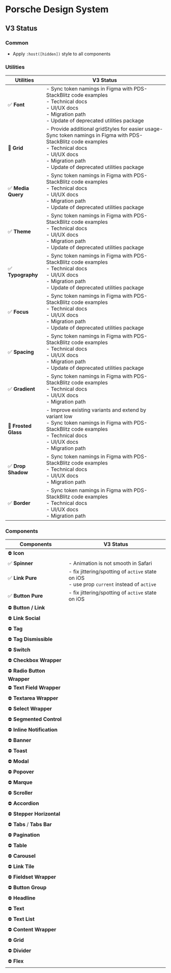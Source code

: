 # Porsche Design System

## V3 Status

### Common

- Apply `:host([hidden])` style to all components

### Utilities

| Utilities            | V3 Status                                                                                                                                                                                                            |
| -------------------- | -------------------------------------------------------------------------------------------------------------------------------------------------------------------------------------------------------------------- |
| ✅ **Font**          | - Sync token namings in Figma with PDS- StackBlitz code examples<br>- Technical docs<br>- UI/UX docs<br>- Migration path<br>- Update of deprecated utilities package                                                 |
| 🚧 **Grid**          | - Provide additional gridStyles for easier usage- Sync token namings in Figma with PDS- StackBlitz code examples<br>- Technical docs<br>- UI/UX docs<br>- Migration path<br>- Update of deprecated utilities package |
| ✅ **Media Query**   | - Sync token namings in Figma with PDS- StackBlitz code examples<br>- Technical docs<br>- UI/UX docs<br>- Migration path<br>- Update of deprecated utilities package                                                 |
| ✅ **Theme**         | - Sync token namings in Figma with PDS- StackBlitz code examples<br>- Technical docs<br>- UI/UX docs<br>- Migration path<br>- Update of deprecated utilities package                                                 |
| ✅ **Typography**    | - Sync token namings in Figma with PDS- StackBlitz code examples<br>- Technical docs<br>- UI/UX docs<br>- Migration path<br>- Update of deprecated utilities package                                                 |
| ✅ **Focus**         | - Sync token namings in Figma with PDS- StackBlitz code examples<br>- Technical docs<br>- UI/UX docs<br>- Migration path<br>- Update of deprecated utilities package                                                 |
| ✅ **Spacing**       | - Sync token namings in Figma with PDS- StackBlitz code examples<br>- Technical docs<br>- UI/UX docs<br>- Migration path<br>- Update of deprecated utilities package                                                 |
| ✅ **Gradient**      | - Sync token namings in Figma with PDS- StackBlitz code examples<br>- Technical docs<br>- UI/UX docs<br>- Migration path                                                                                             |
| 🚧 **Frosted Glass** | - Improve existing variants and extend by variant low<br>- Sync token namings in Figma with PDS- StackBlitz code examples<br>- Technical docs<br>- UI/UX docs<br>- Migration path                                    |
| ✅ **Drop Shadow**   | - Sync token namings in Figma with PDS- StackBlitz code examples<br>- Technical docs<br>- UI/UX docs<br>- Migration path                                                                                             |
| ✅ **Border**        | - Sync token namings in Figma with PDS- StackBlitz code examples<br>- Technical docs<br>- UI/UX docs<br>- Migration path                                                                                             |

### Components

| Components                  | V3 Status                                                                                       |
| --------------------------- | ----------------------------------------------------------------------------------------------- |
| ⛔ **Icon**                 |                                                                                                 |
| ✅ **Spinner**              | - Animation is not smooth in Safari                                                             |
| ✅ **Link Pure**            | - fix jittering/spotting of `active` state on iOS<br />- use prop `current` instead of `active` |
| ✅ **Button Pure**          | - fix jittering/spotting of `active` state on iOS                                               |
| ⛔ **Button / Link**        |                                                                                                 |
| ⛔ **Link Social**          |                                                                                                 |
| ⛔ **Tag**                  |                                                                                                 |
| ⛔ **Tag Dismissible**      |                                                                                                 |
| ⛔ **Switch**               |                                                                                                 |
| ⛔ **Checkbox Wrapper**     |                                                                                                 |
| ⛔ **Radio Button Wrapper** |                                                                                                 |
| ⛔ **Text Field Wrapper**   |                                                                                                 |
| ⛔ **Textarea Wrapper**     |                                                                                                 |
| ⛔ **Select Wrapper**       |                                                                                                 |
| ⛔ **Segmented Control**    |                                                                                                 |
| ⛔ **Inline Notification**  |                                                                                                 |
| ⛔ **Banner**               |                                                                                                 |
| ⛔ **Toast**                |                                                                                                 |
| ⛔ **Modal**                |                                                                                                 |
| ⛔ **Popover**              |                                                                                                 |
| ⛔ **Marque**               |                                                                                                 |
| ⛔ **Scroller**             |                                                                                                 |
| ⛔ **Accordion**            |                                                                                                 |
| ⛔ **Stepper Horizontal**   |                                                                                                 |
| ⛔ **Tabs** / **Tabs Bar**  |                                                                                                 |
| ⛔ **Pagination**           |                                                                                                 |
| ⛔ **Table**                |                                                                                                 |
| ⛔ **Carousel**             |                                                                                                 |
| ⛔ **Link Tile**            |                                                                                                 |
| ⛔ **Fieldset Wrapper**     |                                                                                                 |
| ⛔ **Button Group**         |                                                                                                 |
| ⛔ **Headline**             |                                                                                                 |
| ⛔ **Text**                 |                                                                                                 |
| ⛔ **Text List**            |                                                                                                 |
| ⛔ **Content Wrapper**      |                                                                                                 |
| ⛔ **Grid**                 |                                                                                                 |
| ⛔ **Divider**              |                                                                                                 |
| ⛔ **Flex**                 |                                                                                                 |
